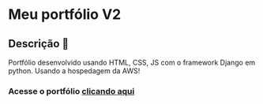 # Meu portfólio V2

## Descrição 💬	
Portfólio desenvolvido usando HTML, CSS, JS com o framework Django em python. Usando a hospedagem da AWS!


### Acesse o portfólio [clicando aqui](http://portryan-env-1.eba-r3mjces3.us-east-1.elasticbeanstalk.com/)
